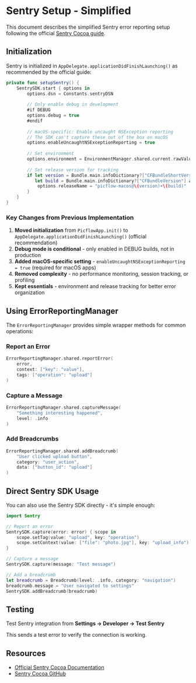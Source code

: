 # Sentry Setup - Simplified

This document describes the simplified Sentry error reporting setup following the official [Sentry Cocoa guide](https://github.com/getsentry/sentry-cocoa).

## Initialization

Sentry is initialized in `AppDelegate.applicationDidFinishLaunching()` as recommended by the official guide:

```swift
private func setupSentry() {
    SentrySDK.start { options in
        options.dsn = Constants.sentryDSN
        
        // Only enable debug in development
        #if DEBUG
        options.debug = true
        #endif
        
        // macOS-specific: Enable uncaught NSException reporting
        // The SDK can't capture these out of the box on macOS
        options.enableUncaughtNSExceptionReporting = true
        
        // Set environment
        options.environment = EnvironmentManager.shared.current.rawValue.lowercased()
        
        // Set release version for tracking
        if let version = Bundle.main.infoDictionary?["CFBundleShortVersionString"] as? String,
           let build = Bundle.main.infoDictionary?["CFBundleVersion"] as? String {
            options.releaseName = "picflow-macos@\(version)+\(build)"
        }
    }
}
```

### Key Changes from Previous Implementation

1. **Moved initialization** from `PicflowApp.init()` to `AppDelegate.applicationDidFinishLaunching()` (official recommendation)
2. **Debug mode is conditional** - only enabled in DEBUG builds, not in production
3. **Added macOS-specific setting** - `enableUncaughtNSExceptionReporting = true` (required for macOS apps)
4. **Removed complexity** - no performance monitoring, session tracking, or profiling
5. **Kept essentials** - environment and release tracking for better error organization

## Using ErrorReportingManager

The `ErrorReportingManager` provides simple wrapper methods for common operations:

### Report an Error

```swift
ErrorReportingManager.shared.reportError(
    error,
    context: ["key": "value"],
    tags: ["operation": "upload"]
)
```

### Capture a Message

```swift
ErrorReportingManager.shared.captureMessage(
    "Something interesting happened",
    level: .info
)
```

### Add Breadcrumbs

```swift
ErrorReportingManager.shared.addBreadcrumb(
    "User clicked upload button",
    category: "user_action",
    data: ["button_id": "upload"]
)
```

## Direct Sentry SDK Usage

You can also use the Sentry SDK directly - it's simple enough:

```swift
import Sentry

// Report an error
SentrySDK.capture(error: error) { scope in
    scope.setTag(value: "upload", key: "operation")
    scope.setContext(value: ["file": "photo.jpg"], key: "upload_info")
}

// Capture a message
SentrySDK.capture(message: "Test message")

// Add a breadcrumb
let breadcrumb = Breadcrumb(level: .info, category: "navigation")
breadcrumb.message = "User navigated to settings"
SentrySDK.addBreadcrumb(breadcrumb)
```

## Testing

Test Sentry integration from **Settings → Developer → Test Sentry**

This sends a test error to verify the connection is working.

## Resources

- [Official Sentry Cocoa Documentation](https://docs.sentry.io/platforms/apple/)
- [Sentry Cocoa GitHub](https://github.com/getsentry/sentry-cocoa)

